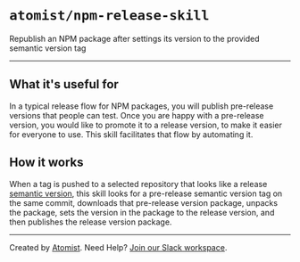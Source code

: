 # `atomist/npm-release-skill`

<!---atomist-skill-description:start--->

Republish an NPM package after settings its version to the provided semantic
version tag

<!---atomist-skill-description:end--->

---

<!---atomist-skill-readme:start--->

## What it's useful for

In a typical release flow for NPM packages, you will publish pre-release
versions that people can test. Once you are happy with a pre-release version,
you would like to promote it to a release version, to make it easier for
everyone to use. This skill facilitates that flow by automating it.

## How it works

When a tag is pushed to a selected repository that looks like a release
[semantic version][semver], this skill looks for a pre-release semantic version
tag on the same commit, downloads that pre-release version package, unpacks the
package, sets the version in the package to the release version, and then
publishes the release version package.

[semver]: https://semver.org/ "Semantic Versioning"

<!---atomist-skill-readme:end--->

---

Created by [Atomist][atomist]. Need Help? [Join our Slack workspace][slack].

[atomist]: https://atomist.com/ "Atomist - How Teams Deliver Software"
[slack]: https://join.atomist.com/ "Atomist Community Slack"

